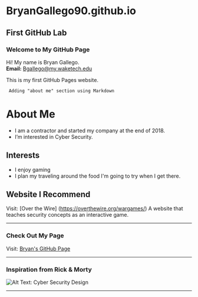 # BryanGallego90.github.io
## First GitHub Lab

### Welcome to My GitHub Page
Hi! My name is Bryan Gallego.  
**Email:** [Bgallego@my.waketech.edu](mailto:Bgallego@my.waketech.edu)  

This is my first GitHub Pages website.

``` Adding "about me" section using Markdown```
   # About Me
   -  I am a contractor and started my company at the end of 2018. 
   -  I’m interested in Cyber Security.

   ## Interests
   - I enjoy gaming
   - I plan my traveling around the food I'm going to try when I get there.

   ## Website I Recommend
   Visit: [Over the Wire] (https://overthewire.org/wargames/) A website that teaches security concepts as an interactive game.

---

### Check Out My Page
Visit: [Bryan's GitHub Page](https://bryangallego90.github.io/)

---

### Inspiration from Rick & Morty
![Alt Text: Cyber Security Design](https://i.etsystatic.com/13439930/r/il/f96e66/3826105261/il_1588xN.3826105261_toll.jpg)

---
